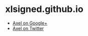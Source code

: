 # xlsigned.github.io
- [Axel on Google+](https://plus.google.com/+AxelDyks)
- [Axel on Twitter](https://twitter.com/xlsigned)
